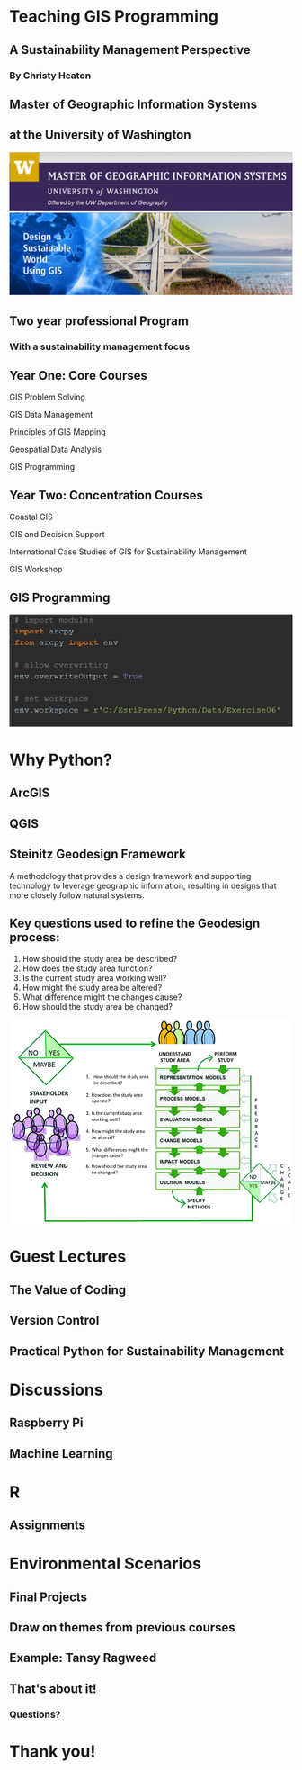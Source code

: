 # Teaching GIS Programming

## A Sustainability Management Perspective

### By Christy Heaton



## Master of Geographic Information Systems

## at the University of Washington

![alt text](assets/MGIS_Header.PNG "Header")
![alt text](assets/MGIS_Banner.PNG "Banner")


## Two year professional Program

### With a sustainability management focus


## Year One: Core Courses

GIS Problem Solving

GIS Data Management

Principles of GIS Mapping

Geospatial Data Analysis

GIS Programming


## Year Two: Concentration Courses

Coastal GIS

GIS and Decision Support

International Case Studies of GIS for Sustainability Management

GIS Workshop



## GIS Programming

![alt text](assets/python.PNG "python")


# Why Python?


## ArcGIS


## QGIS



## Steinitz Geodesign Framework
A methodology that provides a design framework and supporting technology to leverage geographic information, resulting in designs that more closely follow natural systems.


## Key questions used to refine the Geodesign process:

1. How should the study area be described?
2. How does the study area function?
3. Is the current study area working well?
4. How might the study area be altered?
5. What difference might the changes cause?
6. How should the study area be changed?


![alt text](assets/steinitz.jpg "Geodesign")



# Guest Lectures


## The Value of Coding


## Version Control


## Practical Python for Sustainability Management



# Discussions


## Raspberry Pi


## Machine Learning


# R



## Assignments


# Environmental Scenarios



## Final Projects


## Draw on themes from previous courses


## Example: Tansy Ragweed



## That's about it!

### Questions?



# Thank you!
